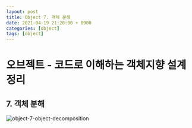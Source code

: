```yaml
---
layout: post
title: Object 7. 객체 분해
date: 2021-04-19 21:20:00 + 0900
categories: [object]
tags: [object]
---
```

# 오브젝트 - 코드로 이해하는 객체지향 설계 정리
## 7. 객체 분해
![object-7-object-decomposition](https://user-images.githubusercontent.com/13375810/115236736-af957880-a156-11eb-8359-0ec0e301d21e.png)
